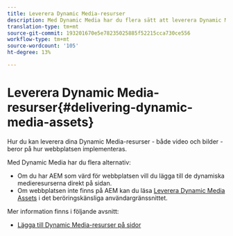 ```yaml
---
title: Leverera Dynamic Media-resurser
description: Med Dynamic Media har du flera sätt att leverera Dynamic Media-material - både video och bilder - till din webbplats.
translation-type: tm+mt
source-git-commit: 193201670e5e78235025885f52215cca730ce556
workflow-type: tm+mt
source-wordcount: '105'
ht-degree: 13%

---
```



# Leverera Dynamic Media-resurser{#delivering-dynamic-media-assets}

Hur du kan leverera dina Dynamic Media-resurser - både video och bilder - beror på hur webbplatsen implementeras.

Med Dynamic Media har du flera alternativ:

* Om du har AEM som värd för webbplatsen vill du lägga till de dynamiska medieresurserna direkt på sidan.
* Om webbplatsen inte finns på AEM kan du läsa [Leverera Dynamic Media Assets](/help/assets/dynamic-media/delivering-dynamic-media-assets.md) i det beröringskänsliga användargränssnittet.

Mer information finns i följande avsnitt:

* [Lägga till Dynamic Media-resurser på sidor](/help/assets/dynamic-media/adding-dynamic-media-assets-to-pages.md)

